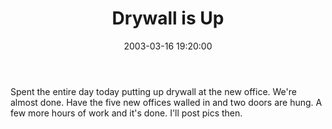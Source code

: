﻿---
layout: post
title: "Drywall is Up"
comments: false
date: 2003-03-16 19:20:00
updated: 2004-05-05 14:45:00
categories:
 - Personal
subtext-id: ade3f8bc-59e8-41fe-9633-2edfc6672df7
alias: /blog/Drywall-is-Up.aspx
---


Spent the entire day today putting up drywall at the new office. We're almost done. Have the five new offices walled in and two doors are hung. A few more hours of work and it's done. I'll post pics then.
